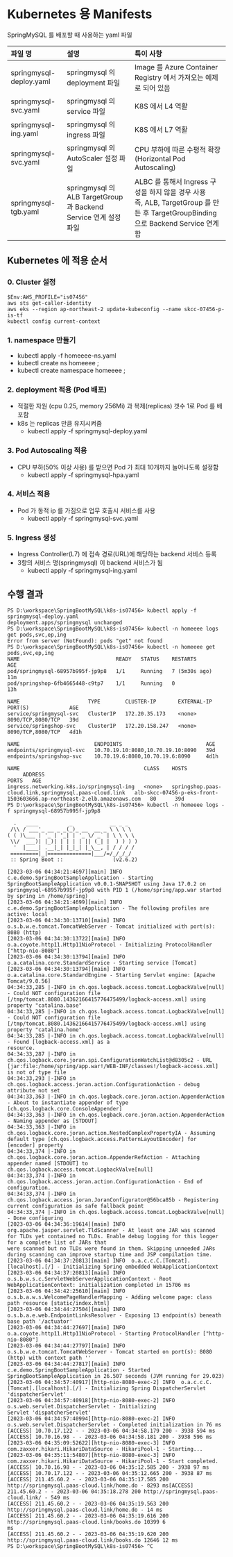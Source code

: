 # Kubernetes 용 Manifests

SpringMySQL 를 배포할 때 사용하는 yaml 파일

| 파일 명 | 설명 | 특이 사항 |
|:---|:---|:---|
| springmysql-deploy.yaml | springmysql 의 deployment 파일 | Image 를 Azure Container Registry 에서 가져오는 예제로 되어 있음 |
| springmysql-svc.yaml | springmysql 의 service 파일 | K8S 에서 L4 역활 |  
| springmysql-ing.yaml | springmysql 의 ingress 파일 | K8S 에서 L7 역활 | 
| springmysql-svc.yaml | springmysql 의 AutoScaler 설정 파일 | CPU 부하에 따른 수평적 확장(Horizontal Pod Autoscaling)  |  
| springmysql-tgb.yaml | springmysql 의 ALB TargetGroup 과 Backend Service 연계 설정 파일 | ALBC 를 통해서 Ingress 구성을 하지 않을 경우 사용 </br> 즉, ALB, TargetGroup 를 만든 후 TargetGroupBinding 으로 Backend Service 연계함 | 

## Kubernetes 에 적용 순서

### 0. Cluster 설정
```
$Env:AWS_PROFILE="is07456" 
aws sts get-caller-identity
aws eks --region ap-northeast-2 update-kubeconfig --name skcc-07456-p-is-tf
kubectl config current-context
```

### 1. namespace 만들기
- kubectl apply -f homeeee-ns.yaml
- kubectl create ns homeeee ;
- kubectl create namespace homeeee ;

### 2. deployment 적용 (Pod 배포)
- 적절한 자원 (cpu 0.25, memory 256Mi) 과 복제(replicas) 갯수 1로 Pod 를 배포함
- k8s 는 replicas 만큼 유지시켜줌
  - kubectl apply -f springmysql-deploy.yaml

### 3. Pod Autoscaling 적용
- CPU 부하(50% 이상 사용) 를 받으면 Pod 가 최대 10개까지 늘어나도록 설정함
  - kubectl apply -f springmysql-hpa.yaml

### 4. 서비스 적용
- Pod 가 동적 ip 를 가짐으로 업무 호출시 서비스를 사용
  - kubectl apply -f springmysql-svc.yaml

### 5. Ingress 생성
- Ingress Controller(L7) 에 접속 경로(URL)에 해당하는 backend 서비스 등록
- 3항의 서비스 명(springmysql) 이 backend 서비스가 됨
  - kubectl apply -f springmysql-ing.yaml
  


## 수행 결과
```
PS D:\workspace\SpringBootMySQL\k8s-is07456> kubectl apply -f springmysql-deploy.yaml
deployment.apps/springmysql unchanged
PS D:\workspace\SpringBootMySQL\k8s-is07456> kubectl -n homeeee logs get pods,svc,ep,ing
Error from server (NotFound): pods "get" not found
PS D:\workspace\SpringBootMySQL\k8s-is07456> kubectl -n homeeee get pods,svc,ep,ing
NAME                               READY   STATUS    RESTARTS        AGE
pod/springmysql-68957b995f-jp9p8   1/1     Running   7 (5m30s ago)   11m
pod/springshop-6fb4665448-c9tp7    1/1     Running   0               13h

NAME                      TYPE        CLUSTER-IP       EXTERNAL-IP   PORT(S)             AGE
service/springmysql-svc   ClusterIP   172.20.35.173    <none>        8090/TCP,8080/TCP   39d
service/springshop-svc    ClusterIP   172.20.158.247   <none>        8090/TCP,8080/TCP   4d1h

NAME                        ENDPOINTS                           AGE
endpoints/springmysql-svc   10.70.19.10:8080,10.70.19.10:8090   39d
endpoints/springshop-svc    10.70.19.6:8080,10.70.19.6:8090     4d1h

NAME                                        CLASS    HOSTS
     ADDRESS                                                                  PORTS   AGE
ingress.networking.k8s.io/springmysql-ing   <none>   springshop.paas-cloud.link,springmysql.paas-cloud.link   alb-skcc-07456-p-eks-front-1503603666.ap-northeast-2.elb.amazonaws.com   80      39d
PS D:\workspace\SpringBootMySQL\k8s-is07456> kubectl -n homeeee logs -f springmysql-68957b995f-jp9p8 

  .   ____          _            __ _ _
 /\\ / ___'_ __ _ _(_)_ __  __ _ \ \ \ \
( ( )\___ | '_ | '_| | '_ \/ _` | \ \ \ \
 \\/  ___)| |_)| | | | | || (_| |  ) ) ) )
  '  |____| .__|_| |_|_| |_\__, | / / / /
 =========|_|==============|___/=/_/_/_/
 :: Spring Boot ::                (v2.6.2)

[2023-03-06 04:34:21:4697][main] INFO  c.e.demo.SpringBootSampleApplication - Starting SpringBootSampleApplication v0.0.1-SNAPSHOT using Java 17.0.2 on springmysql-68957b995f-jp9p8 with PID 1 (/home/spring/app.war started by spring in /home/spring)
[2023-03-06 04:34:21:4699][main] INFO  c.e.demo.SpringBootSampleApplication - The following profiles are 
active: local
[2023-03-06 04:34:30:13710][main] INFO  o.s.b.w.e.tomcat.TomcatWebServer - Tomcat initialized with port(s): 8080 (http)
[2023-03-06 04:34:30:13722][main] INFO  o.a.coyote.http11.Http11NioProtocol - Initializing ProtocolHandler ["http-nio-8080"]
[2023-03-06 04:34:30:13794][main] INFO  o.a.catalina.core.StandardService - Starting service [Tomcat]    
[2023-03-06 04:34:30:13794][main] INFO  o.a.catalina.core.StandardEngine - Starting Servlet engine: [Apache Tomcat/9.0.56]
04:34:33,285 |-INFO in ch.qos.logback.access.tomcat.LogbackValve[null] - Could NOT configuration file [/tmp/tomcat.8080.14362166415776475499/logback-access.xml] using property "catalina.base"
04:34:33,285 |-INFO in ch.qos.logback.access.tomcat.LogbackValve[null] - Could NOT configuration file [/tmp/tomcat.8080.14362166415776475499/logback-access.xml] using property "catalina.home"
04:34:33,285 |-INFO in ch.qos.logback.access.tomcat.LogbackValve[null] - Found [logback-access.xml] as a 
resource.
04:34:33,287 |-INFO in ch.qos.logback.core.joran.spi.ConfigurationWatchList@d8305c2 - URL [jar:file:/home/spring/app.war!/WEB-INF/classes!/logback-access.xml] is not of type file
04:34:33,293 |-INFO in ch.qos.logback.access.joran.action.ConfigurationAction - debug attribute not set  
04:34:33,363 |-INFO in ch.qos.logback.core.joran.action.AppenderAction - About to instantiate appender of type [ch.qos.logback.core.ConsoleAppender]
04:34:33,363 |-INFO in ch.qos.logback.core.joran.action.AppenderAction - Naming appender as [STDOUT]     
04:34:33,363 |-INFO in ch.qos.logback.core.joran.action.NestedComplexPropertyIA - Assuming default type [ch.qos.logback.access.PatternLayoutEncoder] for [encoder] property
04:34:33,374 |-INFO in ch.qos.logback.core.joran.action.AppenderRefAction - Attaching appender named [STDOUT] to ch.qos.logback.access.tomcat.LogbackValve[null]
04:34:33,374 |-INFO in ch.qos.logback.access.joran.action.ConfigurationAction - End of configuration.    
04:34:33,374 |-INFO in ch.qos.logback.access.joran.JoranConfigurator@56bca85b - Registering current configuration as safe fallback point
04:34:33,374 |-INFO in ch.qos.logback.access.tomcat.LogbackValve[null] - Done configuring
[2023-03-06 04:34:36:19614][main] INFO  org.apache.jasper.servlet.TldScanner - At least one JAR was scanned for TLDs yet contained no TLDs. Enable debug logging for this logger for a complete list of JARs that 
were scanned but no TLDs were found in them. Skipping unneeded JARs during scanning can improve startup time and JSP compilation time.
[2023-03-06 04:34:37:20813][main] INFO  o.a.c.c.C.[Tomcat].[localhost].[/] - Initializing Spring embedded WebApplicationContext
[2023-03-06 04:34:37:20813][main] INFO  o.s.b.w.s.c.ServletWebServerApplicationContext - Root WebApplicationContext: initialization completed in 15706 ms
[2023-03-06 04:34:42:25610][main] INFO  o.s.b.a.w.s.WelcomePageHandlerMapping - Adding welcome page: class path resource [static/index.html]
[2023-03-06 04:34:44:27504][main] INFO  o.s.b.a.e.web.EndpointLinksResolver - Exposing 13 endpoint(s) beneath base path '/actuator'
[2023-03-06 04:34:44:27697][main] INFO  o.a.coyote.http11.Http11NioProtocol - Starting ProtocolHandler ["http-nio-8080"]
[2023-03-06 04:34:44:27797][main] INFO  o.s.b.w.e.tomcat.TomcatWebServer - Tomcat started on port(s): 8080 (http) with context path ''
[2023-03-06 04:34:44:27817][main] INFO  c.e.demo.SpringBootSampleApplication - Started SpringBootSampleApplication in 26.507 seconds (JVM running for 29.023)
[2023-03-06 04:34:57:40917][http-nio-8080-exec-2] INFO  o.a.c.c.C.[Tomcat].[localhost].[/] - Initializing Spring DispatcherServlet 'dispatcherServlet'
[2023-03-06 04:34:57:40918][http-nio-8080-exec-2] INFO  o.s.web.servlet.DispatcherServlet - Initializing 
Servlet 'dispatcherServlet'
[2023-03-06 04:34:57:40994][http-nio-8080-exec-2] INFO  o.s.web.servlet.DispatcherServlet - Completed initialization in 76 ms
[ACCESS] 10.70.17.122 - - 2023-03-06 04:34:58.179 200 - 3938 594 ms
[ACCESS] 10.70.16.98 - - 2023-03-06 04:34:58.181 200 - 3938 596 ms
[2023-03-06 04:35:09:52622][http-nio-8080-exec-3] INFO  com.zaxxer.hikari.HikariDataSource - HikariPool-1 - Starting...
[2023-03-06 04:35:11:54807][http-nio-8080-exec-3] INFO  com.zaxxer.hikari.HikariDataSource - HikariPool-1 - Start completed.
[ACCESS] 10.70.16.98 - - 2023-03-06 04:35:12.585 200 - 3938 97 ms
[ACCESS] 10.70.17.122 - - 2023-03-06 04:35:12.665 200 - 3938 87 ms
[ACCESS] 211.45.60.2 - - 2023-03-06 04:35:17.585 200 http://springmysql.paas-cloud.link/home.do - 8293 ms[ACCESS] 211.45.60.2 - - 2023-03-06 04:35:18.278 200 http://springmysql.paas-cloud.link/ - 549 ms
[ACCESS] 211.45.60.2 - - 2023-03-06 04:35:19.563 200 http://springmysql.paas-cloud.link/home.do - 14 ms
[ACCESS] 211.45.60.2 - - 2023-03-06 04:35:19.616 200 http://springmysql.paas-cloud.link/books.do 10399 6 
ms
[ACCESS] 211.45.60.2 - - 2023-03-06 04:35:19.620 200 http://springmysql.paas-cloud.link/books.do 12646 12 ms
PS D:\workspace\SpringBootMySQL\k8s-is07456> ^C
```
